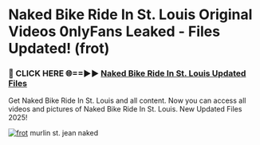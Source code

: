 # Naked Bike Ride In St. Louis Original Videos 0nlyFans Leaked - Files Updated! (frot)

<h3>🔴 CLICK HERE 🌐==►► <a href="https://tinyurl.com/yckcrads" rel="nofollow">Naked Bike Ride In St. Louis Updated Files</a></h3>

Get Naked Bike Ride In St. Louis and all content. Now you can access all videos and pictures of Naked Bike Ride In St. Louis. New Updated Files 2025!

[![frot](https://i.imgur.com/hpKpOFt.gif)](https://tinyurl.com/yckcrads)
murlin st. jean naked